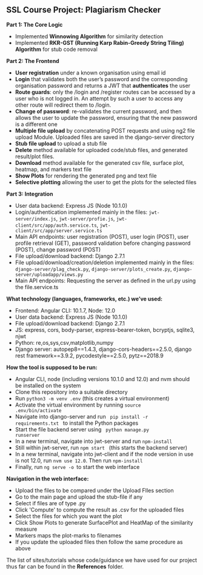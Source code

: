 ## SSL Course Project: Plagiarism Checker

**Part 1: The Core Logic**

*  Implemented **Winnowing Algorithm** for similarity detection
*  Implemented **RKR-GST (Running Karp Rabin-Greedy String Tiling) Algorithm** for stub code removal

**Part 2: The Frontend**

*   **User registration** under a known organisation using email id
*   **Login** that validates both the user’s password and the corresponding organisation password and returns a JWT that **authenticates** the user
*   **Route guards**: only the /login and /register routes can be accessed by a user who is not logged in. An attempt by such a user to access any other route will redirect them to /login.
*   **Change of password**: re-validates the current password, and then allows the user to update the password, ensuring that the new password is a different one
*   **Multiple file upload** by concatenating POST requests and using ng2 file upload Module. Uploaded files are saved in the django-server directory
*   **Stub file upload** to upload a stub file
*   **Delete** method available for uploaded code/stub files, and generated result/plot files. 
*   **Download** method available for the generated csv file, surface plot, heatmap, and markers text file
*  **Show Plots** for rendering the generated png and text file
*  **Selective plotting** allowing the user to get the plots for the selected files

**Part 3: Integration**

*   User data backend: Express JS (Node 10.1.0)
*   Login/authentication implemented mainly in the files: <code>jwt-server/index.js</code>, <code>jwt-server/profie.js</code>, <code>jwt-client/src/app/auth.service.ts</code>, <code>jwt-client/src/app/server.service.ts</code>
* Main API endpoints: user registration (POST), user login (POST), user profile retrieval (GET), password validation before changing password (POST), change password (POST)
*   File upload/download backend: Django 2.7.1
*   File upload/download/creation/deletion implemented mainly in the files: <code>django-server/plag_check.py</code>, <code>django-server/plots_create.py</code>, <code>django-server/uploadapp/views.py</code>
* Main API endpoints: Requesting the server as defined in the url.py using the file.service.ts

**What technology (languages, frameworks, etc.) we’ve used:**

*   Frontend: Angular CLI: 10.1.7, Node: 12.0
*   User data backend: Express JS (Node 10.1.0)
*   File upload/download backend: Django 2.7.1
*  JS: express, cors, body-parser, express-bearer-token, bcryptjs, sqlite3, njwt
*  Python: re,os,sys,csv,matplotlib,numpy
*  Django server: autopep8==1.4.3, django-cors-headers==2.5.0, django rest framework==3.9.2, pycodestyle==2.5.0, pytz==2018.9

**How the tool is supposed to be run:**

*   Angular CLI, node (including versions 10.1.0 and 12.0) and nvm should be installed on the system
*   Clone this repository into a suitable directory
*   Run <code>python3 -m venv .env</code> (this creates a virtual environment)
*   Activate the virtual environment by running <code>source .env/bin/activate</code>
*   Navigate into django-server and run <code> pip install -r requirements.txt </code> to install the Python packages
*   Start the file backend server using <code> python manage.py runserver </code>
*   In a new terminal, navigate into jwt-server and run <code>npm-install</code>
*   Still within jwt-server, run <code>npm start </code> (this starts the backend server)
*   In a new terminal, navigate into jwt-client and if the node version in use is not 12.0, run <code>nvm use 12.0</code>. Then run <code>npm-install</code>
*   Finally, run <code>ng serve -o </code>to start the web interface

**Navigation in the web interface:**

*   Upload the files to be compared under the Upload FIles section
*   Go to the main page and upload the stub-file if any
*   Select if files are of type .py
*   Click 'Compute' to compute the result as .csv for the uploaded files
*   Select the files for which you want the plot
*   Click Show Plots to generate SurfacePlot and HeatMap of the similarity measure
*   Markers maps the plot-marks to filenames
*   If you update the uploaded files then follow the same procedure as above


The list of sites/tutorials whose code/guidance we have used for our project thus far can be found in the **References** folder.
